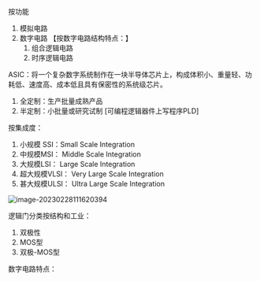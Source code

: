 按功能

1. 模拟电路
2. 数字电路 【按数字电路结构特点：】
   1. 组合逻辑电路
   2. 时序逻辑电路



ASIC：将一个复杂数字系统制作在一块半导体芯片上，构成体积小、重量轻、功耗低、速度高、成本低且具有保密性的系统级芯片。

1. 全定制：生产批量成熟产品
2. 半定制：小批量或研究试制 [可编程逻辑器件上写程序PLD]



按集成度：

1. 小规模 SSI：Small Scale Integration
2. 中规模MSI： Middle Scale Integration
3. 大规模LSI： Large Scale Integration
4. 超大规模VLSI： Very Large Scale Integration
5. 甚大规模ULSI： Ultra Large Scale Integration



![image-20230228111620394](../../DailyMenuscript/images/image-20230228111620394.png)



逻辑门分类按结构和工业：

1. 双极性
2. MOS型
3. 双极-MOS型



数字电路特点：

